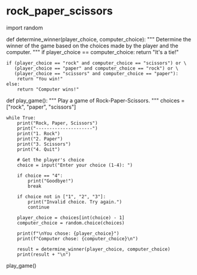 # rock_paper_scissors
import random

def determine_winner(player_choice, computer_choice):
    """
    Determine the winner of the game based on the choices made by the player and the computer.
    """
    if player_choice == computer_choice:
        return "It's a tie!"

    if (player_choice == "rock" and computer_choice == "scissors") or \
       (player_choice == "paper" and computer_choice == "rock") or \
       (player_choice == "scissors" and computer_choice == "paper"):
        return "You win!"
    else:
        return "Computer wins!"

def play_game():
    """
    Play a game of Rock-Paper-Scissors.
    """
    choices = ["rock", "paper", "scissors"]

    while True:
        print("Rock, Paper, Scissors")
        print("---------------------")
        print("1. Rock")
        print("2. Paper")
        print("3. Scissors")
        print("4. Quit")

        # Get the player's choice
        choice = input("Enter your choice (1-4): ")

        if choice == "4":
            print("Goodbye!")
            break

        if choice not in ["1", "2", "3"]:
            print("Invalid choice. Try again.")
            continue

        player_choice = choices[int(choice) - 1]
        computer_choice = random.choice(choices)

        print(f"\nYou chose: {player_choice}")
        print(f"Computer chose: {computer_choice}\n")

        result = determine_winner(player_choice, computer_choice)
        print(result + "\n")

play_game()
